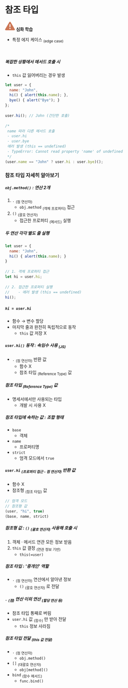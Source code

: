 참조 타입
========

<img class="icon" src="../../images/commons/icons/triangle-exclamation-solid.svg" /> **심화 학습**

- 특정 에지 케이스 <sub>(edge case)</sub>

<br />

##### 복잡한 상황에서 메서드 호출 시
- `this` 값 잃어버리는 경우 발생
```javascript
let user = {
  name: "John",
  hi() { alert(this.name); },
  bye() { alert("Bye"); }
};

user.hi(); // John (간단한 호출)

/*
 name 따라 다른 메서드 호출
 - user.hi
 - user.bye
 에러 발생 (this == undefined)
 - TypeError: Cannot read property 'name' of undefined
 */
(user.name == "John" ? user.hi : user.bye)();
```

### 참조 타입 자세히 알아보기

##### `obj.method()` : 연산 2개
1. `.` <sub>(점 연산자)</sub>
    - `obj.method` <sub>(객체 프로퍼티)</sub> 접근
2. `()` <sub>(괄호 연산자)</sub>
    - 접근한 프로퍼티 <sub>(메서드)</sub> 실행

##### 두 연산 각각 별도 줄 실행
```javascript
let user = {
  name: "John",
  hi() { alert(this.name); }
}

// 1. 객체 프로퍼티 접근
let hi = user.hi;

// 2. 접근한 프로퍼티 실행
//    - 에러 발생 (this == undefined)
hi();
```
##### `hi = user.hi`
- 함수 → 변수 할당
- 마지막 줄과 완전히 독립적으로 동작
  - `this` 값 저장 X

##### `user.hi()` 동작 : 속임수 사용 <sub>(JS)</sub>
- `.` <sub>(점 연산자)</sub> 반환 값
  - 함수 X
  - 참조 타입 <sub>(Reference Type)</sub> 값

##### 참조 타입 <sub>(Reference Type)</sub> 값
- 명세서에서만 사용되는 타입
  - 개발 시 사용 X

##### 참조 타입에 속하는 값 : 조합 형태
- `base`
  - 객체
- `name`
  - 프로퍼티명
- `strict`
  - 엄격 모드에서 `true`

##### `user.hi` <sub>(프로퍼티 접근 - 점 연산자)</sub> 반환 값
- 함수 X
- 참조형 <sub>(참조 타입)</sub> 값

```javascript
// 엄격 모드
// 참조형 값
(user, "hi", true)
(base, name, strict)
```
##### 참조형 값 : `()` <sub>(괄호 연산자)</sub> 사용해 호출 시
1. 객체 · 메서드 연관 모든 정보 받음
2. `this` 값 결정 <sub>(연관 정보 기반)</sub>
    - `this(=user)`

##### 참조 타입 : '중개인' 역할
- `.` <sub>(점 연산자)</sub> 연산에서 알아낸 정보
  - `()` <sub>(괄호 연산자)</sub> 로 전달

##### `.` <sub>(점)</sub> 연산 이외 연산 <sub>(할당 연산 등)</sub>
- 참조 타입 통째로 버림
- `user.hi` 값 <sub>(함수)</sub> 만 받아 전달
  - `this` 정보 사라짐

##### 참조 타입 전달 <sub>(this 값 전달)</sub>
- `.` <sub>(점 연산자)</sub>
  - `obj.method()`
- `[]` <sub>(대괄호 연산자)</sub>
  - `obj[method]()`
- `bind` <sub>(함수 메서드)</sub>
  - `func.bind()`
